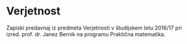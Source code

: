 # Verjetnost
Zapiski predavnaj iz predmeta Verjetnosti v študijskem letu 2016/17 pri izred. prof. dr. Janez Bernik na programu Praktična matematika.
